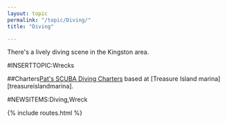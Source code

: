 ```yaml
---
layout: topic
permalink: "/topic/Diving/"
title: "Diving"

---
```


There's a lively diving scene in the Kingston area.

#INSERTTOPIC:Wrecks

##Charters<a href="http://www.divercity.on.ca/pathome.html">Pat's SCUBA Diving Charters</a> based at [Treasure Island marina][treasureislandmarina].
<p>


#NEWSITEMS:Diving,Wreck

{% include routes.html %}
